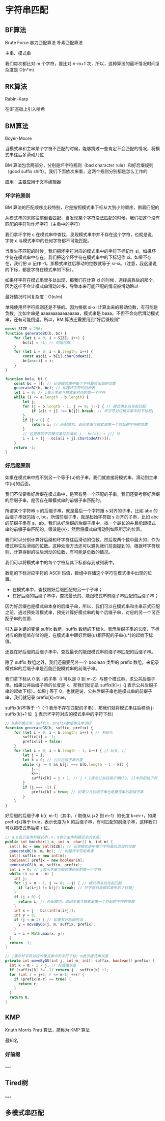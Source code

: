 # 字符串匹配

## BF算法

Brute Force 暴力匹配算法 朴素匹配算法

主串、模式串

我们每次都比对 m 个字符，要比对 n-m+1 次，所以，这种算法的最坏情况时间复杂度是 O(n*m)

## RK算法

Rabin-Karp

在BF基础上引入哈希

## BM算法

Boyer-Moore

当模式串和主串某个字符不匹配的时候，能够跳过一些肯定不会匹配的情况，将模式串往后多滑动几位

BM 算法包含两部分，分别是坏字符规则（bad character rule）和好后缀规则（good suffix shift）。我们下面依次来看，这两个规则分别都是怎么工作的

应用：主要应用于文本编辑器

### 坏字符原则

BM 算法的匹配顺序比较特别，它是按照模式串下标从大到小的顺序，倒着匹配的

从模式串的末尾往前倒着匹配，当发现某个字符没法匹配的时候，我们把这个没有匹配的字符叫作坏字符（主串中的字符）

我们拿坏字符 c 在模式串中查找，发现模式串中并不存在这个字符，也就是说，字符 c 与模式串中的任何字符都不可能匹配。

当发生不匹配的时候，我们把坏字符对应的模式串中的字符下标记作 si。如果坏字符在模式串中存在，我们把这个坏字符在模式串中的下标记作 xi。如果不存在，我们把 xi 记作 -1。那模式串往后移动的位数就等于 si-xi。（注意，我这里说的下标，都是字符在模式串的下标）。

如果坏字符在模式串里多处出现，那我们在计算 xi 的时候，选择最靠后的那个，因为这样不会让模式串滑动过多，导致本来可能匹配的情况被滑动略过

最好情况时间复杂度：O(n/m)

单纯使用坏字符规则还是不够的。因为根据 si-xi 计算出来的移动位数，有可能是负数，比如主串是 aaaaaaaaaaaaaaaa，模式串是 baaa。不但不会向后滑动模式串，还有可能倒退。所以，BM 算法还需要用到“好后缀规则”

```javascript
const SIZE = 256;
function generateBC(b, bc) {
    for (let i = 0; i < SIZE; i++) {
        bc[i] = -1; // 初始化BC
    }
    for (let i = 0; i < b.length; i++) {
        const ascii = b[i].charCodeAt();
        bc[ascii] = i;
    }
}
```

```javascript
function bm(a, b) {
    const bc = []; // 记录模式串中每个字符最后出现的位置
    generateBC(b, bc); // 构建坏字符的哈希表
    let i = 0; // i表示主串与模式串对齐的第一个字符
    while (i <= a.length - b.length) {
        let j;
        for (j = b.length - 1; j >= 0; j--) { // 模式串从后往前匹配
            if (a[i + j] !== b[j]) break; // 坏字符对应模式串中的下标是j
        }
        if (j < 0) {
            return i; // 匹配成功，返回主串与模式串第一个匹配的字符的位置
        }
        // 这里等同于将模式串往后滑动 j - bc[a[i + j]] 位
        i = i + (j - bc[a[i + j].charCodeAt()]);
    }
    return -1;
}
```

### 好后缀原则

如果在模式串中找不到另一个等于{u}的子串，我们就直接将模式串，滑动到主串中{u}的后面，

我们不仅要看好后缀在模式串中，是否有另一个匹配的子串，我们还要考察好后缀的后缀子串，是否存在跟模式串的前缀子串匹配的。

所谓某个字符串 s 的后缀子串，就是最后一个字符跟 s 对齐的子串，比如 abc 的后缀子串就包括 c, bc。所谓前缀子串，就是起始字符跟 s 对齐的子串，比如 abc 的前缀子串有 a，ab。我们从好后缀的后缀子串中，找一个最长的并且能跟模式串的前缀子串匹配的，假设是{v}，然后将模式串滑动到如图所示的位置。

我们可以分别计算好后缀和坏字符往后滑动的位数，然后取两个数中最大的，作为模式串往后滑动的位数。这种处理方法还可以避免我们前面提到的，根据坏字符规则，计算得到的往后滑动的位数，有可能是负数的情况。

我们可以将模式串中的每个字符及其下标都存到散列表中。

数组的下标对应字符的 ASCII 码值，数组中存储这个字符在模式串中出现的位置。

+ 在模式串中，查找跟好后缀匹配的另一个子串；
+ 在好后缀的后缀子串中，查找最长的、能跟模式串前缀子串匹配的后缀子串；

因为好后缀也是模式串本身的后缀子串，所以，我们可以在模式串和主串正式匹配之前，通过预处理模式串，预先计算好模式串的每个后缀子串，对应的另一个可匹配子串的位置.

引入最关键的变量 suffix 数组。suffix 数组的下标 k，表示后缀子串的长度，下标对应的数组值存储的是，在模式串中跟好后缀{u}相匹配的子串{u*}的起始下标值。

还要在好后缀的后缀子串中，查找最长的能跟模式串前缀子串匹配的后缀子串。

除了 suffix 数组之外，我们还需要另外一个 boolean 类型的 prefix 数组，来记录模式串的后缀子串是否能匹配模式串的前缀子串。

我们拿下标从 0 到 i 的子串（i 可以是 0 到 m-2）与整个模式串，求公共后缀子串。如果公共后缀子串的长度是 k，那我们就记录 suffix[k]=j（j 表示公共后缀子串的起始下标）。如果 j 等于 0，也就是说，公共后缀子串也是模式串的前缀子串，我们就记录 prefix[k]=true。

suffix[k]不等于 -1（-1 表示不存在匹配的子串），那我们就将模式串往后移动 j-suffix[k]+1 位（j 表示坏字符对应的模式串中的字符下标）

```javascript
// b表示模式串，suffix，prefix数组事先申请好
function generateGS(b, suffix, prefix) {
    for (let i = 0; i < b.length; i++) { // 初始化
        suffix[i] = -1;
        prefix[i] = false;
    }
    for (let i = 0; i < b.length - 1; i++) { // b[0, i]
        let j = i;
        let k = 0; // 公共后缀子串长度
        while (j >= 0 && b[j] === b[b.length - 1 - k]) {
            j--;
            k++;
            suffix[k] = j + 1; // j + 1表示公共后缀子串b[0, i]中的起始下标
        }
        if (j === -1) {
            prefix[k] = true; // 如果公共后缀子串也是模式串的前缀子串
        }
    }
}
```

好后缀的后缀子串 b[r, m-1]（其中，r 取值从 j+2 到 m-1）的长度 k=m-r，如果 prefix[k]等于 true，表示长度为 k 的后缀子串，有可匹配的前缀子串，这样我们可以把模式串后移 r 位。

```java
// a,b表示主串和模式串；n，m表示主串和模式串的长度。
public int bm(char[] a, int n, char[] b, int m) {
  int[] bc = new int[SIZE]; // 记录模式串中每个字符最后出现的位置
  generateBC(b, m, bc); // 构建坏字符哈希表
  int[] suffix = new int[m];
  boolean[] prefix = new boolean[m];
  generateGS(b, m, suffix, prefix);
  int i = 0; // j表示主串与模式串匹配的第一个字符
  while (i <= n - m) {
    int j;
    for (j = m - 1; j >= 0; --j) { // 模式串从后往前匹配
      if (a[i+j] != b[j]) break; // 坏字符对应模式串中的下标是j
    }
    if (j < 0) {
      return i; // 匹配成功，返回主串与模式串第一个匹配的字符的位置
    }
    int x = j - bc[(int)a[i+j]];
    int y = 0;
    if (j < m-1) { // 如果有好后缀的话
      y = moveByGS(j, m, suffix, prefix);
    }
    i = i + Math.max(x, y);
  }
  return -1;
}

// j表示坏字符对应的模式串中的字符下标; m表示模式串长度
private int moveByGS(int j, int m, int[] suffix, boolean[] prefix) {
  int k = m - 1 - j; // 好后缀长度
  if (suffix[k] != -1) return j - suffix[k] +1;
  for (int r = j+2; r <= m-1; ++r) {
    if (prefix[m-r] == true) {
      return r;
    }
  }
  return m;
}
```

## KMP

Knuth Morris Pratt 算法，简称为 KMP 算法

最知名

### 好前缀

。。。

## Tired树

。。。

## 多模式串匹配